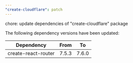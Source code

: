 ```yaml
---
"create-cloudflare": patch
---
```


chore: update dependencies of "create-cloudflare" package

The following dependency versions have been updated:

| Dependency          | From  | To    |
| ------------------- | ----- | ----- |
| create-react-router | 7.5.3 | 7.6.0 |
